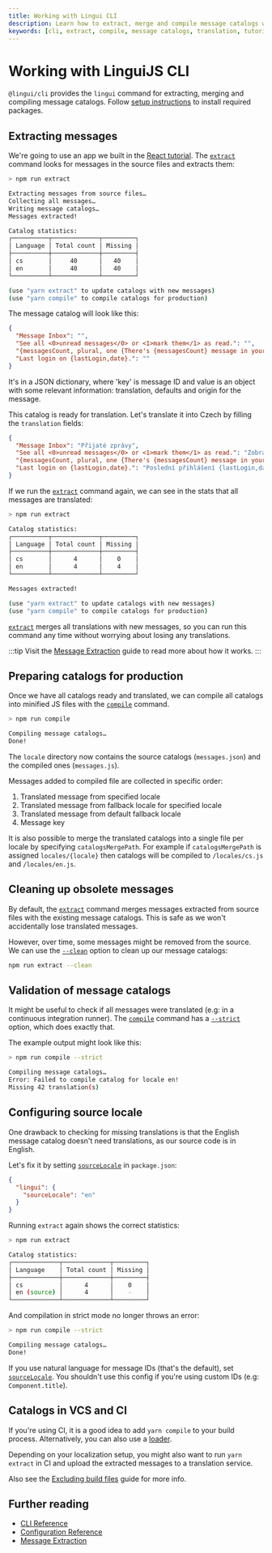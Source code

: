 ```yaml
---
title: Working with Lingui CLI
description: Learn how to extract, merge and compile message catalogs with Lingui CLI.
keywords: [cli, extract, compile, message catalogs, translation, tutorial]
---
```


# Working with LinguiJS CLI

`@lingui/cli` provides the `lingui` command for extracting, merging and compiling message catalogs. Follow [setup instructions](/docs/ref/cli.md) to install required packages.

## Extracting messages

We're going to use an app we built in the [React tutorial](/docs/tutorials/react.md). The [`extract`](/docs/ref/cli.md#extract) command looks for messages in the source files and extracts them:

```bash npm2yarn
> npm run extract

Extracting messages from source files…
Collecting all messages…
Writing message catalogs…
Messages extracted!

Catalog statistics:
┌──────────┬─────────────┬─────────┐
│ Language │ Total count │ Missing │
├──────────┼─────────────┼─────────┤
│ cs       │     40      │   40    │
│ en       │     40      │   40    │
└──────────┴─────────────┴─────────┘

(use "yarn extract" to update catalogs with new messages)
(use "yarn compile" to compile catalogs for production)
```

The message catalog will look like this:

```json
{
  "Message Inbox": "",
  "See all <0>unread messages</0> or <1>mark them</1> as read.": "",
  "{messagesCount, plural, one {There's {messagesCount} message in your inbox.} other {There are {messagesCount} messages in your inbox.}}": "",
  "Last login on {lastLogin,date}.": ""
}
```

It's in a JSON dictionary, where 'key' is message ID and value is an object with some relevant information: translation, defaults and origin for the message.

This catalog is ready for translation. Let's translate it into Czech by filling the `translation` fields:

```json
{
  "Message Inbox": "Přijaté zprávy",
  "See all <0>unread messages</0> or <1>mark them</1> as read.": "Zobrazit všechny <0>nepřečtené zprávy</0> nebo je <1>označit</1> jako přečtené.",
  "{messagesCount, plural, one {There's {messagesCount} message in your inbox.} other {There are {messagesCount} messages in your inbox.}}": "{messagesCount, plural, one {V příchozí poště je {messagesCount} zpráva.} few {V příchozí poště jsou {messagesCount} zprávy. } other {V příchozí poště je {messagesCount} zpráv.}}",
  "Last login on {lastLogin,date}.": "Poslední přihlášení {lastLogin,date}"
}
```

If we run the [`extract`](/docs/ref/cli.md#extract) command again, we can see in the stats that all messages are translated:

```bash npm2yarn
> npm run extract

Catalog statistics:
┌──────────┬─────────────┬─────────┐
│ Language │ Total count │ Missing │
├──────────┼─────────────┼─────────┤
│ cs       │      4      │    0    │
│ en       │      4      │    4    │
└──────────┴─────────────┴─────────┘

Messages extracted!

(use "yarn extract" to update catalogs with new messages)
(use "yarn compile" to compile catalogs for production)
```

[`extract`](/docs/ref/cli.md#extract) merges all translations with new messages, so you can run this command any time without worrying about losing any translations.

:::tip
Visit the [Message Extraction](/docs/guides/message-extraction.md) guide to read more about how it works.
:::

## Preparing catalogs for production

Once we have all catalogs ready and translated, we can compile all catalogs into minified JS files with the [`compile`](/docs/ref/cli.md#compile) command.

```bash npm2yarn
> npm run compile

Compiling message catalogs…
Done!
```

The `locale` directory now contains the source catalogs (`messages.json`) and the compiled ones (`messages.js`).

Messages added to compiled file are collected in specific order:

1.  Translated message from specified locale
2.  Translated message from fallback locale for specified locale
3.  Translated message from default fallback locale
4.  Message key

It is also possible to merge the translated catalogs into a single file per locale by specifying `catalogsMergePath`. For example if `catalogsMergePath` is assigned `locales/{locale}` then catalogs will be compiled to `/locales/cs.js` and `/locales/en.js`.

## Cleaning up obsolete messages

By default, the [`extract`](/docs/ref/cli.md#extract) command merges messages extracted from source files with the existing message catalogs. This is safe as we won't accidentally lose translated messages.

However, over time, some messages might be removed from the source. We can use the [`--clean`](/docs/ref/cli.md#extract-clean) option to clean up our message catalogs:

```bash npm2yarn
npm run extract --clean
```

## Validation of message catalogs

It might be useful to check if all messages were translated (e.g: in a continuous integration runner). The [`compile`](/docs/ref/cli.md#compile) command has a [`--strict`](/docs/ref/cli.md#compile-strict) option, which does exactly that.

The example output might look like this:

```bash npm2yarn
> npm run compile --strict

Compiling message catalogs…
Error: Failed to compile catalog for locale en!
Missing 42 translation(s)
```

## Configuring source locale

One drawback to checking for missing translations is that the English message catalog doesn't need translations, as our source code is in English.

Let's fix it by setting [`sourceLocale`](/docs/ref/conf.md#sourcelocale) in `package.json`:

```json title="package.json"
{
  "lingui": {
    "sourceLocale": "en"
  }
}
```

Running `extract` again shows the correct statistics:

```bash npm2yarn
> npm run extract

Catalog statistics:
┌─────────────┬─────────────┬─────────┐
│ Language    │ Total count │ Missing │
├─────────────┼─────────────┼─────────┤
│ cs          │      4      │    0    │
│ en (source) │      4      │    -    │
└─────────────┴─────────────┴─────────┘
```

And compilation in strict mode no longer throws an error:

```bash npm2yarn
> npm run compile --strict

Compiling message catalogs…
Done!
```

If you use natural language for message IDs (that's the default), set [`sourceLocale`](/docs/ref/conf.md#sourcelocale). You shouldn't use this config if you're using custom IDs (e.g: `Component.title`).

## Catalogs in VCS and CI

If you're using CI, it is a good idea to add `yarn compile` to your build process. Alternatively, you can also use a [loader](/docs/ref/loader.md).

Depending on your localization setup, you might also want to run `yarn extract` in CI and upload the extracted messages to a translation service.

Also see the [Excluding build files](/docs/guides/excluding-build-files.md) guide for more info.

## Further reading

- [CLI Reference](/docs/ref/cli.md)
- [Configuration Reference](/docs/ref/conf.md)
- [Message Extraction](/docs/guides/message-extraction.md)
